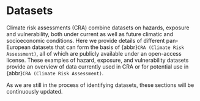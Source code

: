Datasets
=======================

Climate risk assessments (CRA) combine datasets on hazards, exposure and vulnerability, both under current as well as future climatic and socioeconomic conditions. Here we provide details of different pan-European datasets that can form the basis of {abbr}`CRA (Climate Risk Assessment)`, all of which are publicly available under an open-access license. These examples of hazard, exposure, and vulnerability datasets provide an overview of data currently used in CRA or for potential use in {abbr}`CRA (Climate Risk Assessment)`.  

As we are still in the process of identifying datasets, these sections will be continuously updated. 